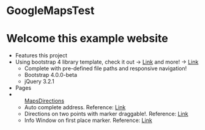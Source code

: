 # GoogleMapsTest

  <div class="container">
    <div class="row">
      <div class="col-lg-12">
        <h1 class="mt-5">Welcome this example website</h1>
        <ul class="list-group">
          <li class="list-group-item active">Features this project</li>
          <li class="list-group-item">Using bootstrap 4 library template, check it out -> <a href="https://github.com/BlackrockDigital/startbootstrap-bare">Link</a>            and more! -> <a href="https://github.com/BlackrockDigital/startbootstrap">Link</a>
            <ul class="list-group list-unstyled">
              <li class="list-group-item lead">Complete with pre-defined file paths and responsive navigation!</li>
              <li class="list-group-item">Bootstrap 4.0.0-beta</li>
              <li class="list-group-item">jQuery 3.2.1</li>
            </ul>
          </li>
          <li class="list-group-item active text-black">Pages</li>
          <li class="list-group-item">
            <ul class="list-group">
              <a href="pages/mapsDirection.html" class="list-group-item active">MapsDirections</a>
              <li class="list-group-item">Auto complete address. Reference: <a href="https://developers.google.com/maps/documentation/javascript/examples/places-autocomplete">Link</a></li>
              <li class="list-group-item">Directions on two points with marker draggable!. Reference: <a href="https://developers.google.com/maps/documentation/javascript/examples/directions-draggable">Link</a></li>
              <li class="list-group-item">Info Window on first place marker. Reference: <a href="https://developers.google.com/maps/documentation/javascript/examples/infowindow-simple">Link</a></li>
            </ul>
          </li>
        </ul>
      </div>
    </div>
  </div>
